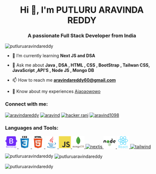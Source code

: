 <h1 align="center">Hi 👋, I'm PUTLURU ARAVINDA REDDY</h1>
<h3 align="center">A passionate Full Stack Developer from India</h3>

<p align="left"> <img src="https://komarev.com/ghpvc/?username=putluruaravindareddy&label=Profile%20views&color=0e75b6&style=flat" alt="putluruaravindareddy" /> </p>

- 🌱 I’m currently learning **Next JS and DSA**

- 💬 Ask me about **Java , DSA , HTML , CSS , BootStrap , Tailwan CSS, JavaScript ,API'S , Node JS , Mongo DB**

- 📫 How to reach me **aravindareddy60@gmail.com**

- 📄 Know about my experiences [Ajaoaowowo](Ajaoaowowo)

<h3 align="left">Connect with me:</h3>
<p align="left">
<a href="https://linkedin.com/in/putluruaravindareddy" target="blank"><img align="center" src="https://raw.githubusercontent.com/rahuldkjain/github-profile-readme-generator/master/src/images/icons/Social/linked-in-alt.svg" alt="aravindareddy" height="30" width="40" /></a>
<a href="https://instagram.com/aravind_reddy234/" target="blank"><img align="center" src="https://raw.githubusercontent.com/rahuldkjain/github-profile-readme-generator/master/src/images/icons/Social/instagram.svg" alt="aravind" height="30" width="40" /></a>
<a href="https://www.hackerrank.com/ARAVINDA_REDDY" target="blank"><img align="center" src="https://raw.githubusercontent.com/rahuldkjain/github-profile-readme-generator/master/src/images/icons/Social/hackerrank.svg" alt="hacker ranj" height="30" width="40" /></a>
<a href="https://www.leetcode.com/ARAVINDAREDDY1098/" target="blank"><img align="center" src="https://raw.githubusercontent.com/rahuldkjain/github-profile-readme-generator/master/src/images/icons/Social/leet-code.svg" alt="aravind1098" height="30" width="40" /></a>
</p>

<h3 align="left">Languages and Tools:</h3>
<p align="left"> <a href="https://getbootstrap.com" target="_blank" rel="noreferrer"> <img src="https://raw.githubusercontent.com/devicons/devicon/master/icons/bootstrap/bootstrap-plain-wordmark.svg" alt="bootstrap" width="40" height="40"/> </a> <a href="https://www.w3schools.com/css/" target="_blank" rel="noreferrer"> <img src="https://raw.githubusercontent.com/devicons/devicon/master/icons/css3/css3-original-wordmark.svg" alt="css3" width="40" height="40"/> </a> <a href="https://www.w3.org/html/" target="_blank" rel="noreferrer"> <img src="https://raw.githubusercontent.com/devicons/devicon/master/icons/html5/html5-original-wordmark.svg" alt="html5" width="40" height="40"/> </a> <a href="https://www.java.com" target="_blank" rel="noreferrer"> <img src="https://raw.githubusercontent.com/devicons/devicon/master/icons/java/java-original.svg" alt="java" width="40" height="40"/> </a> <a href="https://developer.mozilla.org/en-US/docs/Web/JavaScript" target="_blank" rel="noreferrer"> <img src="https://raw.githubusercontent.com/devicons/devicon/master/icons/javascript/javascript-original.svg" alt="javascript" width="40" height="40"/> </a> <a href="https://www.mongodb.com/" target="_blank" rel="noreferrer"> <img src="https://raw.githubusercontent.com/devicons/devicon/master/icons/mongodb/mongodb-original-wordmark.svg" alt="mongodb" width="40" height="40"/> </a> <a href="https://nextjs.org/" target="_blank" rel="noreferrer"> <img src="https://cdn.worldvectorlogo.com/logos/nextjs-2.svg" alt="nextjs" width="40" height="40"/> </a> <a href="https://nodejs.org" target="_blank" rel="noreferrer"> <img src="https://raw.githubusercontent.com/devicons/devicon/master/icons/nodejs/nodejs-original-wordmark.svg" alt="nodejs" width="40" height="40"/> </a> <a href="https://reactjs.org/" target="_blank" rel="noreferrer"> <img src="https://raw.githubusercontent.com/devicons/devicon/master/icons/react/react-original-wordmark.svg" alt="react" width="40" height="40"/> </a> <a href="https://tailwindcss.com/" target="_blank" rel="noreferrer"> <img src="https://www.vectorlogo.zone/logos/tailwindcss/tailwindcss-icon.svg" alt="tailwind" width="40" height="40"/> </a> </p>

<p><img align="left" src="https://github-readme-stats.vercel.app/api/top-langs?username=putluruaravindareddy&show_icons=true&locale=en&layout=compact" alt="putluruaravindareddy" /></p>

<p>&nbsp;<img align="center" src="https://github-readme-stats.vercel.app/api?username=putluruaravindareddy&show_icons=true&locale=en" alt="putluruaravindareddy" /></p>

<p><img align="center" src="https://github-readme-streak-stats.herokuapp.com/?user=putluruaravindareddy&" alt="putluruaravindareddy" /></p>

